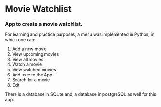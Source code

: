 
# Movie Watchlist

### App to create a movie watchlist. 

For learning and practice purposes, a menu was implemented in Python, in which one  can:

1. Add a new movie
2. View upcoming movies
3. View all movies
4. Watch a movie
5. View watched movies
6. Add user to the App
7. Search for a movie
8. Exit

There is a database in SQLite and, a database in postgreSQL as well for this app.


